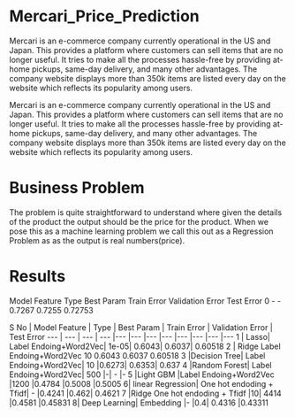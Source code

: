 # Mercari_Price_Prediction
Mercari is an e-commerce company currently operational in the US and Japan. This provides a platform where customers can sell items that are no longer useful. It tries to make all the processes hassle-free by providing at-home pickups, same-day delivery, and many other advantages. The company website displays more than 350k items are listed every day on the website which reflects its popularity among users.

Mercari is an e-commerce company currently operational in the US and Japan. This provides a platform where customers can sell items that are no longer useful. It tries to make all the processes hassle-free by providing at-home pickups, same-day delivery, and many other advantages. The company website displays more than 350k items are listed every day on the website which reflects its popularity among users.

# Business Problem

The problem is quite straightforward to understand where given the details of the product the output should be the price for the product. When we pose this as a machine learning problem we call this out as a Regression Problem as as the output is real numbers(price).

# Results

Model	Feature Type	Best Param	Train Error	Validation Error	Test Error
0		-	-	0.7267	0.7255	0.72753


S No | Model	Feature | Type | Best Param | Train Error	 | Validation Error | Test Error 
--- | --- | --- | --- |--- |--- |--- |--- |--- |--- |--- |---
1	| Lasso|	Label Endoing+Word2Vec|	1e-05|	0.6043|	0.6037|	0.60518
2	| Ridge	Label Endoing+Word2Vec	10	0.6043	0.6037	0.60518
3	|Decision Tree|	Label Endoing+Word2Vec|	10	|0.6273|	0.6353|	0.637
4	|Random Forest|	Label Endoing+Word2Vec|	500	|-|	-	|-
5	|Light GBM	|Label Endoing+Word2Vec	|1200	|0.4784	|0.5008	|0.5005
6|	linear Regression|	One hot endoding + Tfidf|	-	|0.4241	|0.462|	0.4621
7	|Ridge	One hot endoding + Tfidf	|10|	4414	|0.4581	|0.45831
8|	Deep Learning|	Embedding	|-	|0.4|	0.4316	|0.43311
